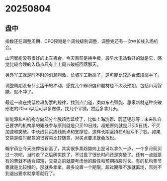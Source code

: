 # 20250804

## 盘中

指数还在调整周期，CPO预期是个周线级别调整，调整完还有一次中长线入场机会。

山河智能没有很好的上车机会，今天目前是换手板，最早水电站看好的就是它，感觉比较合理的入场点只有上上周五破板回落那天。

另外军工就是时不时的消息刺激，长城军工新高了，这可能比较适合波段高手了。

调整周期没有什么猛干的冲动，感觉几个辨识度和题材也不太及预期，包括山河智能，就不冲了。

最近一直在找低位趋势票的规律，找到点门道，类似东杰智能、思泉新材这种突破形态的20cm以后可以多做做，找几个平铺，然后多拿几天。

新能源和AI机构方向部分个股趋势延续了，比如上海洗霸、蔚蓝锂芯等；未来队自己要求的机构票的短线参与原则就是只买10日线，超短原则就是只买5日线，不买加速和突破。中长线只买周线低点和支撑位，这样长期坚持在A股亏不了钱。如果交易是临时起意的很容易比较随意，对买点要求就会放松。

翰宇药业今天涨停板新高了，其实很多票趋势向上是可以拿久一点，一个多月前买过一次吧，当时走了之后确实跌了，不过盘了很长时间还是突破了。还有一点就是有的票就不适合超短，交易之前就要考虑他的股性和预期持股时长。有的机构票节奏就是比较慢的，那就多拿拿，最多设置一个期限，超过期限不涨就离场，否则不到退出要求就拿着就行了。

